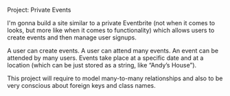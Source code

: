 Project: Private Events

I'm gonna build a site similar to a private Eventbrite (not when it comes to looks, but more like when it comes to functionality) which allows users to create events and then manage user signups.

A user can create events. A user can attend many events. An event can be attended by many users. Events take place at a specific date and at a location (which can be just stored as a string, like “Andy’s House”).

This project will require to model many-to-many relationships and also to be very conscious about foreign keys and class names.